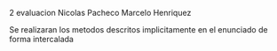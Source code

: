 2 evaluacion
Nicolas Pacheco
Marcelo Henriquez

Se realizaran los metodos descritos implicitamente en el enunciado de forma intercalada